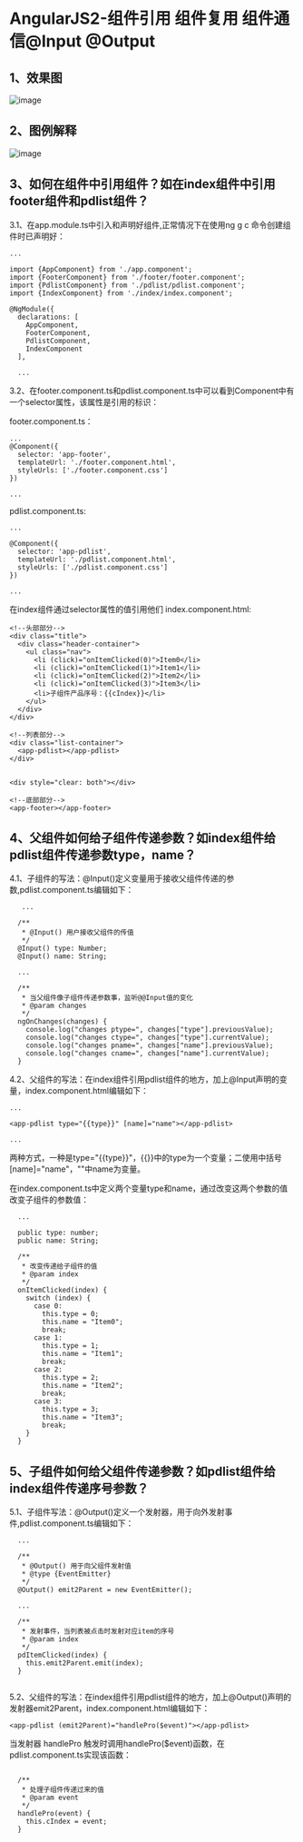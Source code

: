 AngularJS2-组件引用 组件复用 组件通信@Input @Output
==== 

1、效果图
------- 

![image](https://github.com/jiekekeji/MAngular2Webpack/blob/master/demo005/preview/demo0052.gif)

2、图例解释
------- 

![image](https://github.com/jiekekeji/MAngular2Webpack/blob/master/demo005/preview/demo0051.png)


3、如何在组件中引用组件？如在index组件中引用footer组件和pdlist组件？
------- 

3.1、在app.module.ts中引入和声明好组件,正常情况下在使用ng g c 命令创建组件时已声明好：

```
...

import {AppComponent} from './app.component';
import {FooterComponent} from './footer/footer.component';
import {PdlistComponent} from './pdlist/pdlist.component';
import {IndexComponent} from './index/index.component';

@NgModule({
  declarations: [
    AppComponent,
    FooterComponent,
    PdlistComponent,
    IndexComponent
  ],
  
  ...
```
3.2、在footer.component.ts和pdlist.component.ts中可以看到Component中有一个selector属性，该属性是引用的标识：

footer.component.ts：

```
...
@Component({
  selector: 'app-footer',
  templateUrl: './footer.component.html',
  styleUrls: ['./footer.component.css']
})

...
```

pdlist.component.ts:

```
...

@Component({
  selector: 'app-pdlist',
  templateUrl: './pdlist.component.html',
  styleUrls: ['./pdlist.component.css']
})

...
```

在index组件通过selector属性的值引用他们 index.component.html:

```
<!--头部部分-->
<div class="title">
  <div class="header-container">
    <ul class="nav">
      <li (click)="onItemClicked(0)">Item0</li>
      <li (click)="onItemClicked(1)">Item1</li>
      <li (click)="onItemClicked(2)">Item2</li>
      <li (click)="onItemClicked(3)">Item3</li>
      <li>子组件产品序号：{{cIndex}}</li>
    </ul>
  </div>
</div>

<!--列表部分-->
<div class="list-container">
  <app-pdlist></app-pdlist>
</div>


<div style="clear: both"></div>

<!--底部部分-->
<app-footer></app-footer>

```

4、父组件如何给子组件传递参数？如index组件给pdlist组件传递参数type，name？
------- 

4.1、子组件的写法：@Input()定义变量用于接收父组件传递的参数,pdlist.component.ts编辑如下：

```
   ...
   
  /**
   * @Input() 用户接收父组件的传值
   */
  @Input() type: Number;
  @Input() name: String;
  
  ...
  
  /**
   * 当父组件像子组件传递参数事，监听@@Input值的变化
   * @param changes
   */
  ngOnChanges(changes) {
    console.log("changes ptype=", changes["type"].previousValue);
    console.log("changes ctype=", changes["type"].currentValue);
    console.log("changes pname=", changes["name"].previousValue);
    console.log("changes cname=", changes["name"].currentValue);
  }
```

4.2、父组件的写法：在index组件引用pdlist组件的地方，加上@Input声明的变量，index.component.html编辑如下：

```
...

<app-pdlist type="{{type}}" [name]="name"></app-pdlist>

...
```

两种方式，一种是type="{{type}}"，{{}}中的type为一个变量；二使用中括号[name]="name"，""中name为变量。

在index.component.ts中定义两个变量type和name，通过改变这两个参数的值改变子组件的参数值：

```
  ...

  public type: number;
  public name: String;
  
  /**
   * 改变传递给子组件的值
   * @param index
   */
  onItemClicked(index) {
    switch (index) {
      case 0:
        this.type = 0;
        this.name = "Item0";
        break;
      case 1:
        this.type = 1;
        this.name = "Item1";
        break;
      case 2:
        this.type = 2;
        this.name = "Item2";
        break;
      case 3:
        this.type = 3;
        this.name = "Item3";
        break;
    }
  }

```

5、子组件如何给父组件传递参数？如pdlist组件给index组件传递序号参数？
------- 

5.1、子组件写法：@Output()定义一个发射器，用于向外发射事件,pdlist.component.ts编辑如下：

```
  ...
  
  /**
   * @Output() 用于向父组件发射值
   * @type {EventEmitter}
   */
  @Output() emit2Parent = new EventEmitter();

  ...
  
  /**
   * 发射事件，当列表被点击时发射对应item的序号
   * @param index
   */
  pdItemClicked(index) {
    this.emit2Parent.emit(index);
  }
    
```

5.2、父组件的写法：在index组件引用pdlist组件的地方，加上@Output()声明的发射器emit2Parent，index.component.html编辑如下：

```
<app-pdlist (emit2Parent)="handlePro($event)"></app-pdlist>
```

当发射器 handlePro 触发时调用handlePro($event)函数，在pdlist.component.ts实现该函数：

```

  /**
   * 处理子组件传递过来的值
   * @param event
   */
  handlePro(event) {
    this.cIndex = event;
  }

```
